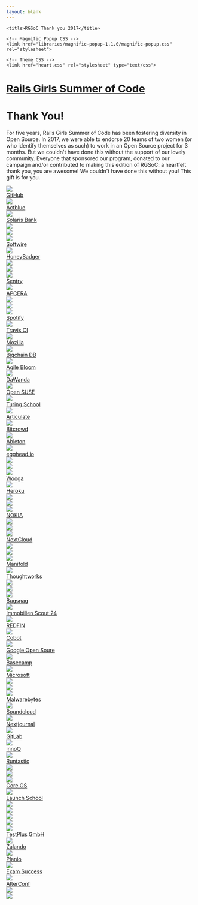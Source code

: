 ```yaml
---
layout: blank
---
```

<head>
  <meta charset="UTF-8">
    <meta name="viewport" content="width=device-width, initial-scale=1.0">
    <meta http-equiv="Cache-Control" content="public">
    <meta http-equiv="Cache-Control" content="max-age=3600">
    <meta http-equiv="Cache-Control" content="must-revalidate">

    <title>RGSoC Thank you 2017</title>

    <!-- Magnific Popup CSS -->
    <link href="libraries/magnific-popup-1.1.0/magnific-popup.css" rel="stylesheet">

    <!-- Theme CSS -->
    <link href="heart.css" rel="stylesheet" type="text/css">
</head>

<body>
    <div class="header">
        <h1>
            <a href="https://railsgirlssummerofcode.org/">Rails Girls Summer of Code</a>
        </h1>
    </div>
    <div class="headerText">
        <h1>
            Thank You!
        </h1>
        <p>
            For five years, Rails Girls Summer of Code has been fostering diversity in Open Source. In 2017, we were able to endorse 20 teams of two women (or who identify themselves as such) to work in an Open Source project for 3 months. But we couldn't have done this without the support of our lovely community. Everyone that sponsored our program, donated to our campaign and/or contributed to making this edition of RGSoC: a heartfelt thank you, you are awesome! We couldn't have done this without you! This gift is for you.
        </p>
    </div>
    <div class="wrapper">
        <div class= "centerWrapper">
            <div class="gridWrapper">
                <div></div>
                <div class="size5">
                    <a class="sponsorsBox" href="img/photos/github.jpg" title="GitHub, our remarkable partner! (image credits: Y S Ramya)">
                        <img src="img/photos_min/github.jpg" class="photo_size5">
                        <div class="sponsorNameBox">
                            <div class="sponsorName">
                                GitHub
                            </div>
                        </div>
                    </a>
                </div>
                <div class="size1">
                    <a class="sponsorsBox" href="img/photos/actblue.jpg" title="Actblue, bronze sponsor of RGSoC 2017 (image credits: Inês Coelho)">
                        <img src="img/photos_min/actblue.jpg" class="photo_size1">
                        <div class="sponsorNameBox">
                            <div class="sponsorName">
                                Actblue
                            </div>
                        </div>
                    </a>
                </div>
                <div class="size1">
                    <a class="sponsorsBox" href="img/photos/solarisbank.jpg" title="Solaris Bank, our bronze sponsor (image credits: RGSoC)">
                        <img src="img/photos_min/solarisbank.jpg" class="photo_size1">
                        <div class="sponsorNameBox">
                            <div class="sponsorName">
                                Solaris Bank
                            </div>
                        </div>
                    </a>
                </div>
                <div></div>
                <div class="size3">
                    <a class="sponsorsBox" href="img/photos/team.jpg" title="Shout-out to everyone that worked behind the scenes to make RGSoC 2017 a reality! (image credits: RGSoC)">
                        <img src="img/photos_min/team.jpg" class="photo_size3">
                        <div class="sponsorNameBox">
                            <div class="sponsorName">
                                <img src="img/rgsoc.png" class="photo_size3">
                            </div>
                        </div>
                    </a>
                </div>
                <div class="size2V">
                    <a class="sponsorsBox" href="img/photos/softwire.jpg" title="Softwire, our silver sponsor (image credits: Janakshi Dulanga)">
                        <img src="img/photos_min/softwire.jpg" class="photo_size2V">
                        <div class="sponsorNameBox">
                            <div class="sponsorName">Softwire</div>
                        </div>
                    </a>
                </div>
                <div class="size1">
                    <a class="sponsorsBox" href="img/photos/honeybadger.jpg" title="HoneyBadger, fourth time sponsor of RGSoC (image credits: Jessica Leach)">
                        <img src="img/photos_min/honeybadger.jpg" class="photo_size1">
                        <div class="sponsorNameBox">
                            <div class="sponsorName">
                                HoneyBadger
                            </div>
                        </div>
                    </a>
                </div>
                <div class="size1">
                    <a class="sponsorsBox" href="img/photos/swag1.png" title="Our Swag package arrived to Albania! (Imeage Credits: team Codeaholics)">
                        <img src="img/photos_min/swag1.png" class="photo_size1">
                        <div class="sponsorNameBox">
                            <div class="sponsorName">
                                <img src="img/rgsoc.png" class="photo_size1">
                            </div>
                        </div>
                    </a>
                </div>
                <div></div>
                <div class="size1">
                    <a class="sponsorsBox" href="img/photos/sentry.jpg" title="Sentry, second time sponsoring RGSoC! (image credits: Jessica Leach)">
                        <img src="img/photos_min/sentry.jpg" class="photo_size1">
                        <div class="sponsorNameBox">
                            <div class="sponsorName">
                                Sentry
                            </div>
                        </div>
                    </a>
                </div>
                <div class="size1">
                    <a class="sponsorsBox" href="img/photos/APCERA.jpg" title="For the 3rd time, APCERA sponsoring RGSoC! (image credits: Rails Girls Summer of Code)">
                        <img src="img/photos_min/APCERA.jpg" class="photo_size1">
                        <div class="sponsorNameBox">
                            <div class="sponsorName">
                                APCERA
                            </div>
                        </div>
                    </a>
                </div>
                <div class="size1">
                    <a class="sponsorsBox" href="img/photos/swag2.png" title="Our Swag packages arrive at every corner of the world! (image credits: Mayar Alaa)">
                        <img src="img/photos_min/swag2.png" class="photo_size1">
                        <div class="sponsorNameBox">
                            <div class="sponsorName">
                                <img src="img/rgsoc.png" class="photo_size1">
                            </div>
                        </div>
                    </a>
                </div>
                <div class="size1">
                    <a class="sponsorsBox" href="img/photos/spotify.jpg" title="RGSoC bronze sponsor - Spotify (image credits: RGSoC)">
                        <img src="img/photos_min/spotify.jpg" class="photo_size1">
                        <div class="sponsorNameBox">
                            <div class="sponsorName">
                                Spotify
                            </div>
                        </div>
                    </a>
                </div>
                <div class="size5">
                    <a class="sponsorsBox" href="img/photos/travisci.jpg" title="The astonishing RGSoC partner: Travis CI (image credits: Inês Coelho)">
                        <img src="img/photos_min/travisci.jpg" class="photo_size5">
                        <div class="sponsorNameBox">
                            <div class="sponsorName">
                                Travis CI
                            </div>
                        </div>
                    </a>
                </div>
                <div class="size2V">
                    <a class="sponsorsBox" href="img/photos/mozilla.jpg" title="Our silver sponsor Mozilla! (image credits: Anika Lindtner)">
                        <img src="img/photos_min/mozilla.jpg" class="photo_size2V">
                        <div class="sponsorNameBox">
                            <div class="sponsorName">
                                Mozilla
                            </div>
                        </div>
                    </a>
                </div>
                <div class="size1">
                    <a class="sponsorsBox" href="img/photos/bigchaindb.jpg" title="RGSoC 2017 bronze sponsor: Bigchain DB (image credits: RGSoC)">
                        <img src="img/photos_min/bigchaindb.jpg" class="photo_size1">
                        <div class="sponsorNameBox">
                            <div class="sponsorName">
                                Bigchain DB
                            </div>
                        </div>
                    </a>
                </div>
                <div class="size1">
                    <a class="sponsorsBox" href="img/photos/agilebloom.jpg" title="Agile Bloom, our bronze sponsor (image credits: RGSoC)">
                        <img src="img/photos_min/agilebloom.jpg" class="photo_size1">
                        <div class="sponsorNameBox">
                            <div class="sponsorName">
                                Agile Bloom
                            </div>
                        </div>
                    </a>
                </div>
                <div class="size2H">
                    <a class="sponsorsBox" href="img/photos/dawanda.jpg" title="Proud 4th time RGSoC sponsor, Da Wanda! (image credits: RGSoC)">
                        <img src="img/photos_min/dawanda.jpg" class="photo_size2H">
                        <div class="sponsorNameBox">
                            <div class="sponsorName">
                                DaWanda
                            </div>
                        </div>
                    </a>
                </div>
                <div class="size1">
                    <a class="sponsorsBox" href="img/photos/openSUSE.jpg" title="Open SUSE's Geeko chameleon, our bronze sponsor (image credits: Jona Azizaj)">
                        <img src="img/photos_min/openSUSE.jpg" class="photo_size1">
                        <div class="sponsorNameBox">
                            <div class="sponsorName">
                                Open SUSE
                            </div>
                        </div>
                    </a>
                </div>
                <div class="size1">
                    <a class="sponsorsBox" href="img/photos/turing.jpg" title="Turing School, our bronze sponsor (image credits: Ramon Huidobro)">
                        <img src="img/photos_min/turing.jpg" class="photo_size1">
                        <div class="sponsorNameBox">
                            <div class="sponsorName">
                                Turing School
                            </div>
                        </div>
                    </a>
                </div>
                <div class="size1">
                    <a class="sponsorsBox" href="img/photos/articulate.jpg" title="Articulate, sponsoring RGSoC for the 4th time! (image credits: Ana Sofia Pinho)">
                        <img src="img/photos_min/articulate.jpg" class="photo_size1">
                        <div class="sponsorNameBox">
                            <div class="sponsorName">
                                Articulate
                            </div>
                        </div>
                    </a>
                </div>
                <div class="size2H">
                    <a class="sponsorsBox" href="img/photos/bitcrowd.jpg" title="Silver sponsor Bitcrowd! (image credits: RGSoC)">
                        <img src="img/photos_min/bitcrowd.jpg" class="photo_size2H">
                        <div class="sponsorNameBox">
                            <div class="sponsorName">
                                Bitcrowd
                            </div>
                        </div>
                    </a>
                </div>
                <div class="size1">
                    <a class="sponsorsBox" href="img/photos/ableton.jpg" title="Ableton, Bronze Sponsor of RGSoC 2017 (image credits: RGSoC)">
                        <img src="img/photos_min/ableton.jpg" class="photo_size1">
                        <div class="sponsorNameBox">
                            <div class="sponsorName">
                                Ableton
                            </div>
                        </div>
                    </a>
                </div>
                <div class="size1">
                    <a class="sponsorsBox" href="img/photos/egghead.jpg" title="RGSoC 2017 bronze sponsor: egghead.io! (image credits: Lucas Pinto)">
                        <img src="img/photos_min/egghead.jpg" class="photo_size1">
                        <div class="sponsorNameBox">
                            <div class="sponsorName">
                                egghead.io
                            </div>
                        </div>
                    </a>
                </div>
                <div class="size1">
                    <a class="sponsorsBox" href="img/photos/orga1.png" title="RGSoC end of summer celebration at Mozilla (image credits: Anika Lindtner)">
                        <img src="img/photos_min/orga1.png" class="photo_size1">
                        <div class="sponsorNameBox">
                            <div class="sponsorName">
                                <img src="img/rgsoc.png" class="photo_size1">
                            </div>
                        </div>
                    </a>
                </div>
                <div class="size1">
                    <a class="sponsorsBox" href="img/photos/wooga.jpg" title="Wooga, sponsoring RGSoC since our first edition! <3 (image credits: Mayar Alaa)">
                        <img src="img/photos_min/wooga.jpg" class="photo_size1">
                        <div class="sponsorNameBox">
                            <div class="sponsorName">
                                Wooga
                            </div>
                        </div>
                    </a>
                </div>
                <div class="size1">
                    <a class="sponsorsBox" href="img/photos/heroku.jpg" title="Our bronze sponsor, Heroku! (image credits: Rails Girls Summer of Code)">
                        <img src="img/photos_min/heroku.jpg" class="photo_size1">
                        <div class="sponsorNameBox">
                            <div class="sponsorName">
                                Heroku
                            </div>
                        </div>
                    </a>
                </div>
                <div class="size1">
                    <a class="sponsorsBox" href="img/photos/swag6.jpg" title="The cat is in the box with RGSoC swag! (image credits: Lucas Pinto)">
                        <img src="img/photos_min/swag6.jpg" class="photo_size1">
                        <div class="sponsorNameBox">
                            <div class="sponsorName">
                                <img src="img/rgsoc.png" class="photo_size1">
                            </div>
                        </div>
                    </a>
                </div>
                <div class="size4">
                    <a class="sponsorsBox" href="img/photos/nokia.jpg" title="Platinum sponsor, Nokia! (image credits: Juliana Dias)">
                        <img src="img/photos_min/nokia.jpg" class="photo_size4">
                        <div class="sponsorNameBox">
                            <div class="sponsorName">
                                NOKIA
                            </div>
                        </div>
                    </a>
                </div>
                <div class="size1">
                    <a class="sponsorsBox" href="img/photos/swag3.png" title="Even cats love receiving RGSoC swag (image credits: Inês Coelho)">
                        <img src="img/photos_min/swag3.png" class="photo_size1">
                        <div class="sponsorNameBox">
                            <div class="sponsorName">
                                <img src="img/rgsoc.png" class="photo_size1">
                            </div>
                        </div>
                    </a>
                </div>
                <div class="size1">
                    <a class="sponsorsBox" href="img/photos/nextcloud.jpg" title="NextCloud, bronze sponsor of RGSoC 2017! (image credits: Jona Azizaj)">
                        <img src="img/photos_min/nextcloud.jpg" class="photo_size1">
                        <div class="sponsorNameBox">
                            <div class="sponsorName">
                                NextCloud
                            </div>
                        </div>
                    </a>
                </div>
                <div class="size5">
                    <a class="sponsorsBox" href="img/photos/general.jpg" title="In 2017, RGSoC fostered 40 persons (20 teams) from underrepresented groups in tech to work in OSS. With your help, we are changing the world! (image credits: RGSoC)">
                        <img src="img/photos_min/general.jpg" class="photo_size5">
                        <div class="sponsorNameBox">
                            <div class="sponsorName">
                                <img src="img/rgsoc.png" class="photo_size5">
                            </div>
                        </div>
                    </a>
                </div>
                <div class="size1">
                    <a class="sponsorsBox" href="img/photos/manifold.jpg" title="Our bronze sponsor, Manifold (image credits: Inês Coelho)">
                        <img src="img/photos_min/manifold.jpg" class="photo_size1">
                        <div class="sponsorNameBox">
                            <div class="sponsorName">
                                Manifold
                            </div>
                        </div>
                    </a>
                </div>
                <div class="size2H">
                    <a class="sponsorsBox" href="img/photos/thoughtworks.jpg" title="Silver sponsor Thoughtworks, supporting RGSoC for the 4th time! (image credits: Nada Ashraf)">
                        <img src="img/photos_min/thoughtworks.jpg" class="photo_size2H">
                        <div class="sponsorNameBox">
                            <div class="sponsorName">
                                Thoughtworks
                            </div>
                        </div>
                    </a>
                </div>
                <div class="size1">
                    <a class="sponsorsBox" href="img/photos/orga3.png" title="Feel the love in the final supervisor's call of RGSoC 2017! (image credits: Vaishali Thakkar)">
                        <img src="img/photos_min/orga3.png" class="photo_size1">
                        <div class="sponsorNameBox">
                            <div class="sponsorName">
                                <img src="img/rgsoc.png" class="photo_size1">
                            </div>
                        </div>
                    </a>
                </div>
                <div class="size1">
                    <a class="sponsorsBox" href="img/photos/bugsnag.jpg" title="Bugsnag, 3th time sponsor of RGSoC! (image credits: Ana Sofia Pinho)">
                        <img src="img/photos_min/bugsnag.jpg" class="photo_size1">
                        <div class="sponsorNameBox">
                            <div class="sponsorName">
                                Bugsnag
                            </div>
                        </div>
                    </a>
                </div>
                <div class="size2H">
                    <a class="sponsorsBox" href="img/photos/Immobilienscout24.jpg" title="Immobilien Scout 24, silver sponsor, for the second time, of RGSoC! (image credits: Nynne Just Christoffersen)">
                        <img src="img/photos_min/Immobilienscout24.jpg" class="photo_size2H">
                        <div class="sponsorNameBox">
                            <div class="sponsorName">
                                Immobilien Scout 24
                            </div>
                        </div>
                    </a>
                </div>
                <div class="size1">
                    <a class="sponsorsBox" href="img/photos/redfin.jpg" title="REDFIN, bronze sponsor of RGSoC 2017 (image credits: RGSoC)">
                        <img src="img/photos_min/redfin.jpg" class="photo_size1">
                        <div class="sponsorNameBox">
                            <div class="sponsorName">
                                REDFIN
                            </div>
                        </div>
                    </a>
                </div> 
                <div class="size1">
                    <a class="sponsorsBox" href="img/photos/cobot.jpg" title="Our bronze sponsor, Cobot (image credits: Y S Ramya)">
                        <img src="img/photos_min/cobot.jpg" class="photo_size1">
                        <div class="sponsorNameBox">
                            <div class="sponsorName">
                                Cobot
                            </div>
                        </div>
                    </a>
                </div>
                <div class="size3">
                    <a class="sponsorsBox" href="img/photos/google.jpg" title="Google Open Source, gold sponsor, supporting RGSoC since 1st edition! (image credits: Kara de la Marck)">
                        <img src="img/photos_min/google.jpg" class="photo_size3">
                        <div class="sponsorNameBox">
                            <div class="sponsorName">
                                Google Open Soure
                            </div>
                        </div>
                    </a>
                </div>
                <div class="size1">
                    <a class="sponsorsBox" href="img/photos/basecamp.jpg" title="Basecamp, proud sponsor of RGSoC since our 1st edition! (image credits: RGSoC)">
                        <img src="img/photos_min/basecamp.jpg" class="photo_size1">
                        <div class="sponsorNameBox">
                            <div class="sponsorName">
                                Basecamp
                            </div>
                        </div>
                    </a>
                </div>
                <div></div>
                <div class="size1">
                    <a class="sponsorsBox" href="img/photos/microsoft.jpg" title="Microsoft, bronze sponsor of RGSoC 2017! (image credits: Prachi Manchanda)">
                        <img src="img/photos_min/microsoft.jpg" class="photo_size1">
                        <div class="sponsorNameBox">
                            <div class="sponsorName">
                                Microsoft
                            </div>
                        </div>
                    </a>
                </div>
                <div class="size1">
                    <a class="sponsorsBox" href="img/photos/swag4.png" title="We love to see our teams playing with RGSoC's swag! (image credits: team ImpactDevs)">
                        <img src="img/photos_min/swag4.png" class="photo_size1">
                        <div class="sponsorNameBox">
                            <div class="sponsorName">
                                <img src="img/rgsoc.png" class="photo_size1">
                            </div>
                        </div>
                    </a>
                </div>
                <div class="size3">
                    <a class="sponsorsBox" href="img/photos/malwarebytes.jpg" title="Gold sponsor Mawarebytes, supporting RGSoC for the 3rd time! (image credits: Inês Coelho)">
                        <img src="img/photos_min/malwarebytes.jpg" class="photo_size3">
                        <div class="sponsorNameBox">
                            <div class="sponsorName">
                                Malwarebytes
                            </div>
                        </div>
                    </a>
                </div>
                <div class="size2H">
                    <a class="sponsorsBox" href="img/photos/soundcloud.jpg" title="Silver sponsor Soundcloud, supporting RGSoC since our 1st edition! (image credits: Vaishali Thakkar)">
                        <img src="img/photos_min/soundcloud.jpg" class="photo_size2H">
                        <div class="sponsorNameBox">
                            <div class="sponsorName">
                                Soundcloud
                            </div>
                        </div>
                    </a>
                </div>
                <div></div>
                <div></div>
                <div></div>
                <div class="size1">
                    <a class="sponsorsBox" href="img/photos/nextjournal.jpg" title="Nextjournal, our bronze sponsor (image credits: RGSoC)">
                        <img src="img/photos_min/nextjournal.jpg" class="photo_size1">
                        <div class="sponsorNameBox">
                            <div class="sponsorName">
                                Nextjournal
                            </div>
                        </div>
                    </a>
                </div>
                <div class="size1">
                    <a class="sponsorsBox" href="img/photos/gitlab.jpg" title="GitLab, broze sponsor of RGSoC! (image credits: Carsten Zimmermann)">
                        <img src="img/photos_min/gitlab.jpg" class="photo_size1">
                        <div class="sponsorNameBox">
                            <div class="sponsorName">
                                GitLab
                            </div>
                        </div>
                    </a>
                </div>
                <div class="size2V">
                     <a class="sponsorsBox" href="img/photos/innoQ.jpg" title="innoQ, silver sponsor of RGSoC, supporting us since our 1st edition! (image credits: Chris Sun)">
                        <img src="img/photos_min/innoQ.jpg" class="photo_size2V">
                        <div class="sponsorNameBox">
                            <div class="sponsorName">
                                innoQ
                            </div>
                        </div>
                    </a>
                </div>
                <div class="size1">
                    <a class="sponsorsBox" href="img/photos/runtastic.jpg" title="Runtastic, our bronze sponsor (image credits: Amanda Branquinho)">
                        <img src="img/photos_min/runtastic.jpg" class="photo_size1">
                        <div class="sponsorNameBox">
                            <div class="sponsorName">
                                Runtastic
                            </div>
                        </div>
                    </a>
                </div>
                <div class="size3">
                    <a class="sponsorsBox" href="img/photos/conferences.jpg" title="All the conferences who supported our students and provided free tickets for the 2017 edition! (image credits: Maria Ronacher)">
                        <img src="img/photos_min/conferences.jpg" class="photo_size3">
                        <div class="sponsorNameBox">
                            <div class="sponsorName">
                                <img src="img/rgsoc.png" class="photo_size3">
                            </div>
                        </div>
                    </a>
                </div>
                <div class="size1">
                    <a class="sponsorsBox" href="img/photos/coreOS.jpg" title="Core OS, bronze sponsor of RGSoC for the 2nd time! (image credits: Jona Azizaj)">
                        <img src="img/photos_min/coreOS.jpg" class="photo_size1">
                        <div class="sponsorNameBox">
                            <div class="sponsorName">
                                Core OS
                            </div>
                        </div>
                    </a>
                </div>
                <div></div>
                <div></div>
                <div></div>
                <div></div>
                <div></div>
                <div class="size1">
                    <a class="sponsorsBox" href="img/photos/LaunchSchool.jpg" title="Launch School, proud 4th time sponsor of RGSoC (image credits: RGSoC)">
                        <img src="img/photos_min/LaunchSchool.jpg" class="photo_size1">
                        <div class="sponsorNameBox">
                            <div class="sponsorName">
                                Launch School
                            </div>
                        </div>
                    </a>
                </div>
                <div class="size3">
                    <a class="sponsorsBox" href="img/photos/donors.jpg" title="All the superb persons that donated to make RGSoC 2017 a reality! (image credits: RGSoC)">
                        <img src="img/photos_min/donors.jpg" class="photo_size3">
                        <div class="sponsorNameBox">
                            <div class="sponsorName">
                                <img src="img/rgsoc.png" class="photo_size3">
                            </div>
                        </div>
                    </a>
                </div>
                <div class="size1">
                    <a class="sponsorsBox" href="img/photos/swag5.png" title="All that swag! (image credits: Brihi Joshi)">
                        <img src="img/photos_min/swag5.png" class="photo_size1">
                        <div class="sponsorNameBox">
                            <div class="sponsorName">
                                <img src="img/rgsoc.png" class="photo_size1">
                            </div>
                        </div>
                    </a>
                </div>
                <div></div>
                <div></div>
                <div></div>
                <div></div>
                <div></div>
                <div></div>
                <div></div>
                <div class="size1">
                    <a class="sponsorsBox" href="img/photos/testplus.jpg" title="TestPlus GmbH, bronze sponsor of RGSoC 2017 (image credits: Inês Coelho)">
                        <img src="img/photos_min/testplus.jpg" class="photo_size1">
                        <div class="sponsorNameBox">
                            <div class="sponsorName">
                                TestPlus GmbH
                            </div>
                        </div>
                    </a>
                </div>
                <div class="size2V">
                    <a class="sponsorsBox" href="img/photos/zalando.jpg" title="Zalando, silver sponsor of RGSoC 2017! (image credits: RGSoC)">
                        <img src="img/photos_min/zalando.jpg" class="photo_size2V">
                        <div class="sponsorNameBox">
                            <div class="sponsorName">
                                Zalando
                            </div>
                        </div>
                    </a>
                </div>
                <div class="size1">
                    <a class="sponsorsBox" href="img/photos/planio.jpg" title="Planio, sponsoring RGSoC for the 4th time! (image credits: Ana Sofia Pinho)">
                        <img src="img/photos_min/planio.jpg" class="photo_size1">
                        <div class="sponsorNameBox">
                            <div class="sponsorName">
                                Planio
                            </div>
                        </div>
                    </a>
                </div>
                <div></div>
                <div></div>
                <div></div>
                <div></div>
                <div></div>
                <div></div>
                <div></div>
                <div></div>
                <div></div>
                <div class="size1">
                    <a class="sponsorsBox" href="img/photos/exam success.jpg" title="Exam Success, second time sponsoring RGSoC! (image credits: RGSoC)">
                        <img src="img/photos_min/exam success.jpg" class="photo_size1">
                        <div class="sponsorNameBox">
                            <div class="sponsorName">
                                Exam Success
                            </div>
                        </div>
                    </a>
                </div>
                <div class="size1">
                    <a class="sponsorsBox" href="img/photos/alterconf.jpg" title="AlterConf, bronze sponsor of RGSoC 2017! (image credits: Laura Gaetano)">
                        <img src="img/photos_min/alterconf.jpg" class="photo_size1">
                        <div class="sponsorNameBox">
                            <div class="sponsorName">
                                AlterConf
                            </div>
                        </div>
                    </a>
                </div>
                <div></div>
                <div></div>
                <div></div>
                <div></div>
                <div></div>
                <div></div>
                <div></div>
                <div></div>
                <div></div>
                <div></div>
                <div></div>
                <div class="size1">
                    <a class="sponsorsBox" href="img/photos/orga4.png" title="Goodbye from our amazing supervisors! (image credits: Anika Lindtner)">
                        <img src="img/photos_min/orga4.png" class="photo_size1">
                        <div class="sponsorNameBox">
                            <div class="sponsorName">
                                <img src="img/rgsoc.png" class="photo_size1">
                            </div>
                        </div>
                    </a>
                </div>
            </div>
        </div>
    </div>
    <!-- jQuery -->
    <script src="//code.jquery.com/jquery-3.2.1.min.js"></script>
    <!-- Plugin JavaScript -->
    <script src="libraries/magnific-popup-1.1.0/magnific-popup.min.js"></script>
    <!-- Theme JS -->
    <script src="heart.js"></script>
</body>
